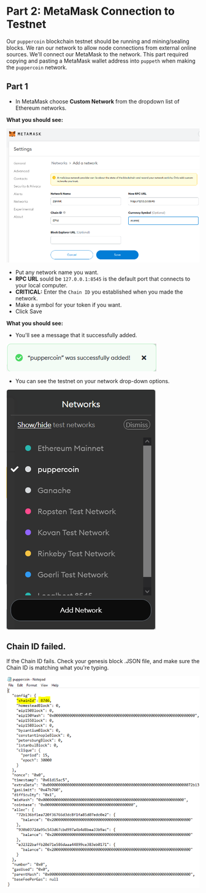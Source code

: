 # Part 2: MetaMask Connection to Testnet

Our `puppercoin` blockchain testnet should be running and mining/sealing blocks. We ran our network to allow node connections from external online sources. We'll connect our MetaMask to the network. This part required copying and pasting a MetaMask wallet address into `puppeth` when making the `puppercoin` network. 

## Part 1 

* In MetaMask choose **Custom Network** from the dropdown list of Ethereum networks. 

**What you should see:**

![image](images/part_2/metamask/metmask_add_custom_network.PNG)

* Put any network name you want. 
* **RPC URL** sould be `127.0.0.1:8545` is the default port that connects to your local computer.
* **CRITICAL:** Enter the `Chain ID` you established when you made the network. 
* Make a symbol for your token if you want.
* Click Save

**What you should see:**

* You'll see a message that it successfully added.

![image](images/part_2/metamask/metmask_network_added.PNG)

* You can see the testnet on your network drop-down options.

![image](images/part_2/metamask/metmask_puppercoin.PNG)

## Chain ID failed.

If the Chain ID fails. Check your genesis block .JSON file, and make sure the Chain ID is matching what you're typing.

![image](images/part_2/metamask/metmask_chain_check.PNG)





